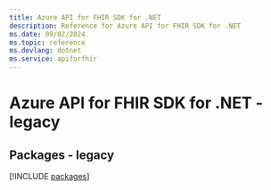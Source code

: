 ```yaml
---
title: Azure API for FHIR SDK for .NET
description: Reference for Azure API for FHIR SDK for .NET
ms.date: 09/02/2024
ms.topic: reference
ms.devlang: dotnet
ms.service: apiforfhir
---
```

# Azure API for FHIR SDK for .NET - legacy
## Packages - legacy
[!INCLUDE [packages](api-for-fhir-index.md)]